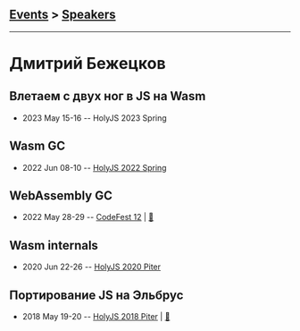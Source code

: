 ## [Events](../README.md) > [Speakers](../speakers.md)
---

# Дмитрий Бежецков

## Влетаем с двух ног в JS на Wasm
- 2023 May 15-16 -- HolyJS 2023 Spring    
## Wasm GC
- 2022 Jun 08-10 -- [HolyJS 2022 Spring](https://youtu.be/OIa64GRzbsg)    
## WebAssembly GC
- 2022 May 28-29 -- [CodeFest 12](https://youtu.be/EYe_fESV3KY)  | [:notebook:](https://disk.yandex.ru/i/MOxbflpttQdVow)  
## Wasm internals
- 2020 Jun 22-26 -- [HolyJS 2020 Piter](https://youtu.be/2JbtHXEsgbU)    
## Портирование JS на Эльбрус
- 2018 May 19-20 -- [HolyJS 2018 Piter](https://youtu.be/mPCTpCJ26zs)  | [:notebook:](https://assets.ctfassets.net/nn534z2fqr9f/1nWkRMc3fukKg84oOaeI0W/a708d7b9a340fb861d0433e4e238439e/ElbrusAnufrienkoBezhetskov.pdf)  
